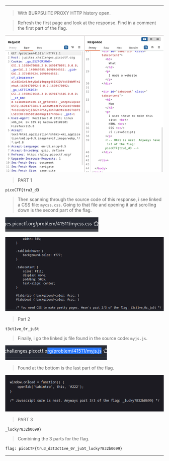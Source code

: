 
----

> With BURPSUITE PROXY HTTP history open.

> Refresh the first page and look at the response.
> Find in a comment the first part of the flag.

![](./screenshots/31.png)

>PART 1
```
picoCTF{tru3_d3
```

> Then scanning through the source code of this response, i see linked a CSS file: `mycss.css`.
> Going to that file and opening it and scrolling down is the second part of the flag.

![](./screenshots/33.png)

![](./screenshots/32.png)

> Part 2
```
t3ct1ve_0r_ju5t
```

> Finally, i go the linked js file found in the source code: `myjs.js`.

![](./screenshots/35.png)

> Found at the bottom is the last part of the flag.

![](./screenshots/34.png)

> PART 3
```
_lucky?832b0699}
```

> Combining the 3 parts for the flag.

```
flag: picoCTF{tru3_d3t3ct1ve_0r_ju5t_lucky?832b0699}
```

---

